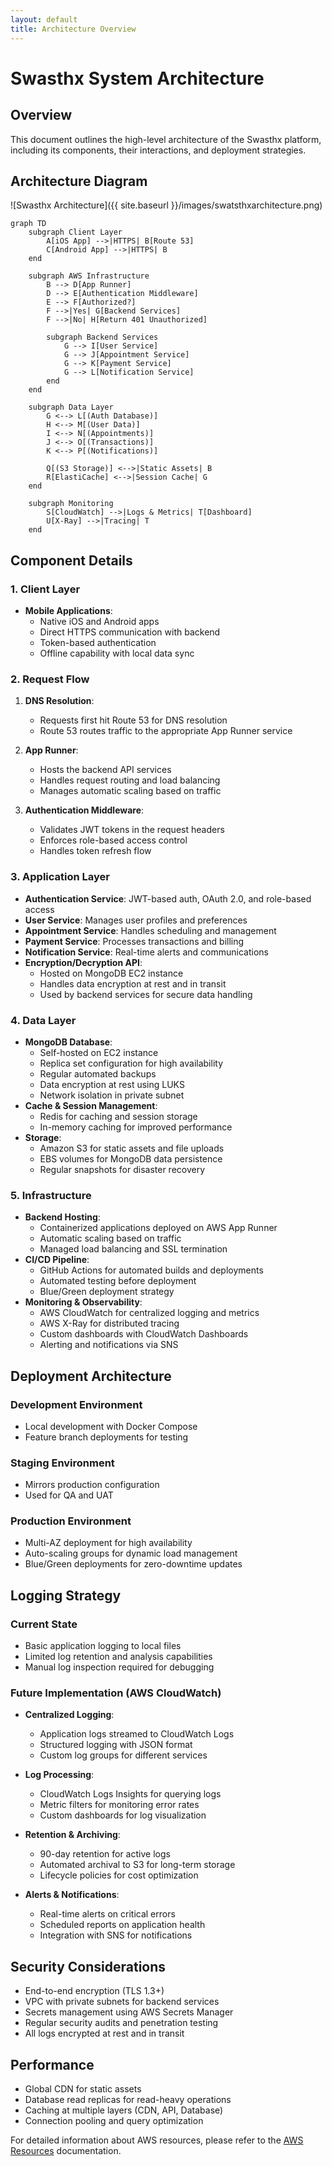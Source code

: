 ```yaml
---
layout: default
title: Architecture Overview
---
```


# Swasthx System Architecture

## Overview

This document outlines the high-level architecture of the Swasthx platform, including its components, their interactions, and deployment strategies.

## Architecture Diagram

![Swasthx Architecture]({{ site.baseurl }}/images/swatsthxarchitecture.png)

```mermaid
graph TD
    subgraph Client Layer
        A[iOS App] -->|HTTPS| B[Route 53]
        C[Android App] -->|HTTPS| B
    end
    
    subgraph AWS Infrastructure
        B --> D[App Runner]
        D --> E[Authentication Middleware]
        E --> F[Authorized?]
        F -->|Yes| G[Backend Services]
        F -->|No| H[Return 401 Unauthorized]
        
        subgraph Backend Services
            G --> I[User Service]
            G --> J[Appointment Service]
            G --> K[Payment Service]
            G --> L[Notification Service]
        end
    end
    
    subgraph Data Layer
        G <--> L[(Auth Database)]
        H <--> M[(User Data)]
        I <--> N[(Appointments)]
        J <--> O[(Transactions)]
        K <--> P[(Notifications)]
        
        Q[(S3 Storage)] <-->|Static Assets| B
        R[ElastiCache] <-->|Session Cache| G
    end
    
    subgraph Monitoring
        S[CloudWatch] -->|Logs & Metrics| T[Dashboard]
        U[X-Ray] -->|Tracing| T
    end
```

## Component Details

### 1. Client Layer
- **Mobile Applications**:
  - Native iOS and Android apps
  - Direct HTTPS communication with backend
  - Token-based authentication
  - Offline capability with local data sync

### 2. Request Flow
1. **DNS Resolution**:
   - Requests first hit Route 53 for DNS resolution
   - Route 53 routes traffic to the appropriate App Runner service

2. **App Runner**:
   - Hosts the backend API services
   - Handles request routing and load balancing
   - Manages automatic scaling based on traffic

3. **Authentication Middleware**:
   - Validates JWT tokens in the request headers
   - Enforces role-based access control
   - Handles token refresh flow

### 3. Application Layer
- **Authentication Service**: JWT-based auth, OAuth 2.0, and role-based access
- **User Service**: Manages user profiles and preferences
- **Appointment Service**: Handles scheduling and management
- **Payment Service**: Processes transactions and billing
- **Notification Service**: Real-time alerts and communications
- **Encryption/Decryption API**:
  - Hosted on MongoDB EC2 instance
  - Handles data encryption at rest and in transit
  - Used by backend services for secure data handling

### 4. Data Layer
- **MongoDB Database**:
  - Self-hosted on EC2 instance
  - Replica set configuration for high availability
  - Regular automated backups
  - Data encryption at rest using LUKS
  - Network isolation in private subnet
- **Cache & Session Management**:
  - Redis for caching and session storage
  - In-memory caching for improved performance
- **Storage**:
  - Amazon S3 for static assets and file uploads
  - EBS volumes for MongoDB data persistence
  - Regular snapshots for disaster recovery

### 5. Infrastructure
- **Backend Hosting**: 
  - Containerized applications deployed on AWS App Runner
  - Automatic scaling based on traffic
  - Managed load balancing and SSL termination
- **CI/CD Pipeline**:
  - GitHub Actions for automated builds and deployments
  - Automated testing before deployment
  - Blue/Green deployment strategy
- **Monitoring & Observability**:
  - AWS CloudWatch for centralized logging and metrics
  - AWS X-Ray for distributed tracing
  - Custom dashboards with CloudWatch Dashboards
  - Alerting and notifications via SNS

## Deployment Architecture

### Development Environment
- Local development with Docker Compose
- Feature branch deployments for testing

### Staging Environment
- Mirrors production configuration
- Used for QA and UAT

### Production Environment
- Multi-AZ deployment for high availability
- Auto-scaling groups for dynamic load management
- Blue/Green deployments for zero-downtime updates

## Logging Strategy

### Current State
- Basic application logging to local files
- Limited log retention and analysis capabilities
- Manual log inspection required for debugging

### Future Implementation (AWS CloudWatch)
- **Centralized Logging**:
  - Application logs streamed to CloudWatch Logs
  - Structured logging with JSON format
  - Custom log groups for different services
  
- **Log Processing**:
  - CloudWatch Logs Insights for querying logs
  - Metric filters for monitoring error rates
  - Custom dashboards for log visualization
  
- **Retention & Archiving**:
  - 90-day retention for active logs
  - Automated archival to S3 for long-term storage
  - Lifecycle policies for cost optimization

- **Alerts & Notifications**:
  - Real-time alerts on critical errors
  - Scheduled reports on application health
  - Integration with SNS for notifications

## Security Considerations
- End-to-end encryption (TLS 1.3+)
- VPC with private subnets for backend services
- Secrets management using AWS Secrets Manager
- Regular security audits and penetration testing
- All logs encrypted at rest and in transit

## Performance
- Global CDN for static assets
- Database read replicas for read-heavy operations
- Caching at multiple layers (CDN, API, Database)
- Connection pooling and query optimization

For detailed information about AWS resources, please refer to the [AWS Resources](/Swasthx-documentation/aws-resources/) documentation.
